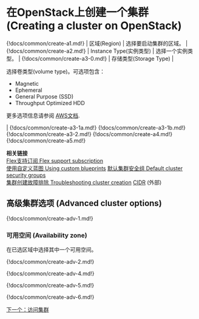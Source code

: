 # 在OpenStack上创建一个集群 (Creating a cluster on OpenStack)

{!docs/common/create-a1.md!}
| 区域(Region) | 选择要启动集群的区域。 |
{!docs/common/create-a2.md!}
| Instance Type(实例类型) | 选择一个实例类型。 |
{!docs/common/create-a3-0.md!}
| 存储类型(Storage Type) | <p> 选择卷类型(volume type)。可选项包含：<ul><li>Magnetic</li><li>Ephemeral</li><li>General Purpose (SSD)</li><li>Throughput Optimized HDD</li></ul> 更多选项信息请参阅 <a href="http://docs.aws.amazon.com/AWSEC2/latest/UserGuide/InstanceStorage.html" target="_blank">AWS文档</a>.</p>|
{!docs/common/create-a3-1a.md!}
{!docs/common/create-a3-1b.md!}
{!docs/common/create-a3-2.md!}
{!docs/common/create-a4.md!}
{!docs/common/create-a5.md!}

**相关链接**  
[Flex支持订阅 Flex support subscription](get-help.md#flex-subscription)  
[使用自定义蓝图 Using custom blueprints](blueprints.md)
[默认集群安全组 Default cluster security groups](security.md#default-cluster-security-groups)  
[集群创建故障排除 Troubleshooting cluster creation](trouble-cluster.md)
[CIDR](https://www.ipaddressguide.com/cidr) (外部)

## 高级集群选项 (Advanced cluster options)

{!docs/common/create-adv-1.md!}

### 可用空间 (Availability zone)

 在已选区域中选择其中一个可用空间。

{!docs/common/create-adv-2.md!}

{!docs/common/create-adv-4.md!}

{!docs/common/create-adv-5.md!}

{!docs/common/create-adv-6.md!}

<div class="next">
    <a href="../clusters-access/index.html">下一个：访问集群</a>
</div>
